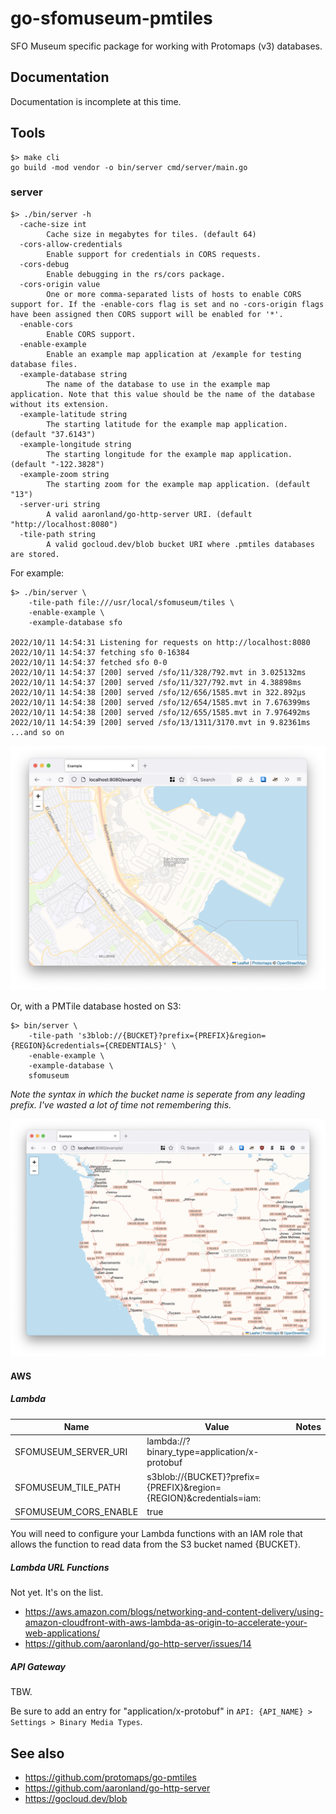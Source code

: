 # go-sfomuseum-pmtiles

SFO Museum specific package for working with Protomaps (v3) databases.

## Documentation

Documentation is incomplete at this time.

## Tools

```
$> make cli
go build -mod vendor -o bin/server cmd/server/main.go
```

### server

```
$> ./bin/server -h
  -cache-size int
    	Cache size in megabytes for tiles. (default 64)
  -cors-allow-credentials
    	Enable support for credentials in CORS requests.
  -cors-debug
    	Enable debugging in the rs/cors package.
  -cors-origin value
    	One or more comma-separated lists of hosts to enable CORS support for. If the -enable-cors flag is set and no -cors-origin flags have been assigned then CORS support will be enabled for '*'.
  -enable-cors
    	Enable CORS support.
  -enable-example
    	Enable an example map application at /example for testing database files. 
  -example-database string
    	The name of the database to use in the example map application. Note that this value should be the name of the database without its extension.
  -example-latitude string
    	The starting latitude for the example map application. (default "37.6143")
  -example-longitude string
    	The starting longitude for the example map application. (default "-122.3828")
  -example-zoom string
    	The starting zoom for the example map application. (default "13")
  -server-uri string
    	A valid aaronland/go-http-server URI. (default "http://localhost:8080")
  -tile-path string
    	A valid gocloud.dev/blob bucket URI where .pmtiles databases are stored.
```

For example:

```
$> ./bin/server \
	-tile-path file:///usr/local/sfomuseum/tiles \
	-enable-example \
	-example-database sfo

2022/10/11 14:54:31 Listening for requests on http://localhost:8080
2022/10/11 14:54:37 fetching sfo 0-16384
2022/10/11 14:54:37 fetched sfo 0-0
2022/10/11 14:54:37 [200] served /sfo/11/328/792.mvt in 3.025132ms
2022/10/11 14:54:37 [200] served /sfo/11/327/792.mvt in 4.38898ms
2022/10/11 14:54:38 [200] served /sfo/12/656/1585.mvt in 322.892µs
2022/10/11 14:54:38 [200] served /sfo/12/654/1585.mvt in 7.676399ms
2022/10/11 14:54:38 [200] served /sfo/12/655/1585.mvt in 7.976492ms
2022/10/11 14:54:39 [200] served /sfo/13/1311/3170.mvt in 9.82361ms
...and so on
```

![](docs/images/example-sfo.png)

Or, with a PMTile database hosted on S3:

```
$> bin/server \
	-tile-path 's3blob://{BUCKET}?prefix={PREFIX}&region={REGION}&credentials={CREDENTIALS}' \
	-enable-example \
	-example-database \
	sfomuseum
```

_Note the syntax in which the bucket name is seperate from any leading prefix. I've wasted a lot of time not remembering this._

![](docs/images/example-world.png)

#### AWS

##### Lambda

| Name | Value | Notes |
| --- | --- | --- |
| SFOMUSEUM_SERVER_URI | lambda://?binary_type=application/x-protobuf | |
| SFOMUSEUM_TILE_PATH | s3blob://{BUCKET}?prefix={PREFIX}&region={REGION}&credentials=iam: | |
| SFOMUSEUM_CORS_ENABLE | true | |

You will need to configure your Lambda functions with an IAM role that allows the function to read data from the S3 bucket named {BUCKET}.

##### Lambda URL Functions

Not yet. It's on the list.

* https://aws.amazon.com/blogs/networking-and-content-delivery/using-amazon-cloudfront-with-aws-lambda-as-origin-to-accelerate-your-web-applications/
* https://github.com/aaronland/go-http-server/issues/14

##### API Gateway

TBW.

Be sure to add an entry for "application/x-protobuf" in `API: {API_NAME} > Settings > Binary Media Types`.

## See also

* https://github.com/protomaps/go-pmtiles
* https://github.com/aaronland/go-http-server
* https://gocloud.dev/blob